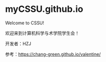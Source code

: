 # myCSSU.github.io

Welcome to CSSU! 

欢迎来到计算机科学与术学院学生会！

开发者：HZJ

参考：https://chang-green.github.io/valentine/
